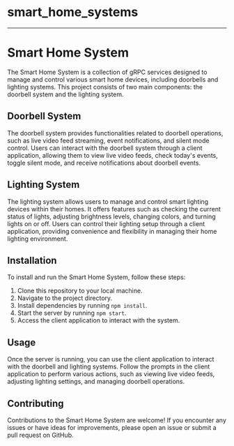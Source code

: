 # smart_home_systems



---

# Smart Home System

The Smart Home System is a collection of gRPC services designed to manage and control various smart home devices, including doorbells and lighting systems. This project consists of two main components: the doorbell system and the lighting system.

## Doorbell System

The doorbell system provides functionalities related to doorbell operations, such as live video feed streaming, event notifications, and silent mode control. Users can interact with the doorbell system through a client application, allowing them to view live video feeds, check today's events, toggle silent mode, and receive notifications about doorbell events.

## Lighting System

The lighting system allows users to manage and control smart lighting devices within their homes. It offers features such as checking the current status of lights, adjusting brightness levels, changing colors, and turning lights on or off. Users can control their lighting setup through a client application, providing convenience and flexibility in managing their home lighting environment.

## Installation

To install and run the Smart Home System, follow these steps:

1. Clone this repository to your local machine.
2. Navigate to the project directory.
3. Install dependencies by running `npm install`.
4. Start the server by running `npm start`.
5. Access the client application to interact with the system.

## Usage

Once the server is running, you can use the client application to interact with the doorbell and lighting systems. Follow the prompts in the client application to perform various actions, such as viewing live video feeds, adjusting lighting settings, and managing doorbell operations.

## Contributing

Contributions to the Smart Home System are welcome! If you encounter any issues or have ideas for improvements, please open an issue or submit a pull request on GitHub.


